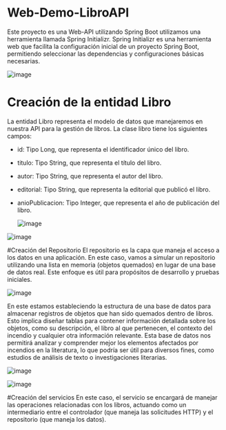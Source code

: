 # Web-Demo-LibroAPI
Este proyecto es una Web-API utilizando Spring Boot utilizamos una herramienta llamada Spring Initializr. Spring Initializr es una herramienta web que facilita la configuración inicial de un proyecto Spring Boot, permitiendo seleccionar las dependencias y configuraciones básicas necesarias.

![image](https://github.com/Danielpalma54/Demo-LibroAPI/assets/147771801/1089feb2-a275-4981-805e-f7c30b5fc421)




# Creación de la entidad Libro
La entidad Libro representa el modelo de datos que manejaremos en nuestra API para la gestión de libros.
La clase libro tiene los siguientes campos: 
- id: Tipo Long, que representa el identificador único del libro.
- titulo: Tipo String, que representa el título del libro.
- autor: Tipo String, que representa el autor del libro.
- editorial: Tipo String, que representa la editorial que publicó el libro.
- anioPublicacion: Tipo Integer, que representa el año de publicación del libro.

  ![image](https://github.com/Danielpalma54/Demo-LibroAPI/assets/147771801/2de7f26e-f12f-4b40-8de7-a703e995aa16)

![image](https://github.com/Danielpalma54/Demo-LibroAPI/assets/147771801/528f02c3-a73d-4a43-8e0d-1951ad09db88)

#Creación del Repositorio
El repositorio es la capa que maneja el acceso a los datos en una aplicación. En este caso, vamos a simular un repositorio utilizando una lista en memoria (objetos quemados) en lugar de una base de datos real. Este enfoque es útil para propósitos de desarrollo y pruebas iniciales.

![image](https://github.com/Danielpalma54/Demo-LibroAPI/assets/147771801/602777b6-42a7-4074-bfb8-8127c8e7beba)

En este estamos estableciendo la estructura de una base de datos para almacenar registros de objetos que han sido quemados dentro de libros. Esto implica diseñar tablas para contener información detallada sobre los objetos, como su descripción, el libro al que pertenecen, el contexto del incendio y cualquier otra información relevante. Esta base de datos nos permitirá analizar y comprender mejor los elementos afectados por incendios en la literatura, lo que podría ser útil para diversos fines, como estudios de análisis de texto o investigaciones literarias.

![image](https://github.com/Danielpalma54/Demo-LibroAPI/assets/147771801/fe354abf-5806-4944-9193-54eeeb659000)



![image](https://github.com/Danielpalma54/Demo-LibroAPI/assets/147771801/a1af20f2-441c-4386-b1a7-d0fbabe77f06)





#Creación del servicios
En este caso, el servicio se encargará de manejar las operaciones relacionadas con los libros, actuando como un intermediario entre el controlador (que maneja las solicitudes HTTP) y el repositorio (que maneja los datos).


